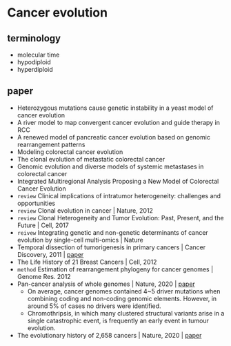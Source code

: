 # Cancer evolution
## terminology
- molecular time
- hypodiploid
- hyperdiploid
## paper
- Heterozygous mutations cause genetic instability in a yeast model of cancer evolution
- A river model to map convergent cancer evolution and guide therapy in RCC
- A renewed model of pancreatic cancer evolution based on genomic rearrangement patterns
- Modeling colorectal cancer evolution
- The clonal evolution of metastatic colorectal cancer
- Genomic evolution and diverse models of systemic metastases in colorectal cancer
- Integrated Multiregional Analysis Proposing a New Model of Colorectal Cancer Evolution 
- `review` Clinical implications of intratumor heterogeneity: challenges and opportunities
- `review` Clonal evolution in cancer | Nature, 2012
- `review` Clonal Heterogeneity and Tumor Evolution: Past, Present, and the Future | Cell, 2017
- `reivew` Integrating genetic and non-genetic determinants of cancer evolution by single-cell multi-omics | Nature
- Temporal dissection of tumorigenesis in primary cancers | Cancer Discovery, 2011 | [paper](https://cancerdiscovery.aacrjournals.org/content/candisc/1/2/137.full.pdf)
- The Life History of 21 Breast Cancers | Cell, 2012
- `method` Estimation of rearrangement phylogeny for cancer genomes | Genome Res. 2012
- Pan-cancer analysis of whole genomes | Nature, 2020 | [paper](https://www.nature.com/articles/s41586-020-1969-6#Fig5)
  - On average, cancer genomes contained 4~5 driver mutations when combining coding and non-coding genomic elements. However, in around 5% of cases no drivers were identified.
  - Chromothripsis, in which many clustered structural variants arise in a single catastrophic event, is frequently an early event in tumour evolution.
- The evolutionary history of 2,658 cancers | Nature, 2020 | [paper](https://www.nature.com/articles/s41586-019-1907-7)
